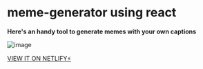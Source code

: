 # meme-generator using react

**Here's an handy tool to generate memes with your own captions**

![image](https://user-images.githubusercontent.com/66351075/212472093-ea01a295-20e8-4c75-9c6c-38d7b322f279.png)

[VIEW IT ON NETLIFY⚡](https://melodious-hamster-a49f99.netlify.app)
